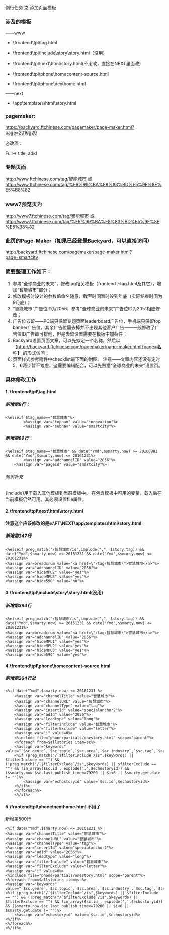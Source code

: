 例行任务 之 添加页面模板
### 涉及的模板
——www

- \frontend\tpl\tag.html

- \frontend\tpl\include\story\story.html（没用）
- \frontend\tpl\next\html\story.html(不用改，直接在NEXT里面改)

- \frontend\tpl\phone\homecontent-source.html
- \frontend\tpl\phone\nexthome.html

——next

- \app\templates\html\story.html

### pagemaker:
<https://backyard.ftchinese.com/pagemaker/page-maker.html?page=2016g20>

必改项：

Full→ title, adid

### 专题页面
<http://www.ftchinese.com/tag/智能城市>
或
<http://www.ftchinese.com/tag/%E6%99%BA%E8%83%BD%E5%9F%8E%E5%B8%82>

### www7预览页为
<http://www7.ftchinese.com/tag/智能城市>
或
<http://www7.ftchinese.com/tag/%E6%99%BA%E8%83%BD%E5%9F%8E%E5%B8%82>

### 此页的Page-Maker（如果已经登录Backyard，可以直接访问）
<http://backyard.ftchinese.com/pagemaker/page-maker.html?page=smartcity>

### 简要整理工作如下：
1. 参考“全球商业的未来”，修改tag相关模板（frontend下tag.html及其它），增加“智能城市”部分；
2. 修改模板时设计的参数值命名随意，截至时间暂时设到年底（实际结束时间为9月底）；
3. 	“智能城市”广告位ID为2056，参考“全球商业的未来”广告位ID为2051相应修改；
4. 广告位去留——PC端只保留专题页面leaderboard广告位，手机端只保留top banner广告位，其余广告位需去掉并不出现其他客户广告——一般修改了广告位ID广告即可排他，但是去留设置需要在模板中加条件；
5. Backyard设置页面文章，可以先拟定一个名称，然后以 【http://backyard.ftchinese.com/pagemaker/page-maker.html?page=名称】 的形式访问；
6. 页面样式参考附件中checklist最下面的附图。
注意——文章内容还没有定时5、6两步暂不考虑，这需要编辑配合，可以先熟悉“全球商业的未来”设置页。
### 具体修改工作
#### 1. \frontend\tpl\tag.html
##### 新增第8行：

	<%elseif $tag_name=="智慧城市"%>
		    <%assign var="topnav" value="innovation"%>
		    <%assign var="subnav" value="smartcity"%>

##### 新增第89行：

	<%elseif $tag_name=="智慧城市" && date("Ymd",$smarty.now) >= 20160801 && date("Ymd",$smarty.now) <= 20161231%>
			<%assign var="adchannelID" value="2056"%>
	    <%assign var="pageId" value="smartcity"%>

###### 知识补充
{include}用于载入其他模板到当前模板中。 在包含模板中可用的变量，载入后在当前模板仍然可用。其必须设置file属性。

#### 2.\frontend\tpl\next\html\story.html
#### 注意这个应该修改的是e:\FT\NEXT\app\templates\html\story.html
##### 新增第347行
	<%elseif preg_match("/智慧城市/is",implode(",", $story.tag)) && date("Ymd",$smarty.now) >= 20151231 && date("Ymd",$smarty.now) <= 20161231%>
	<%assign var=breadcrum value="<a href=\"/tag/智慧城市\">智慧城市</a>"%>
	<%assign var="adchannelID" value="2056"%>
	<%assign var="hideMPU2" value="yes"%>
	<%assign var="hideMPU3" value="yes"%>
	<%assign var="hide590" value="no"%>

#### 3.\frontend\tpl\include\story\story.html(没用)
##### 新增第394行

	<%elseif preg_match("/智慧城市/is",implode(",", $story.tag)) && date("Ymd",$smarty.now) >= 20151231 && date("Ymd",$smarty.now) <= 20161231%>
	<%assign var=breadcrum value="<a href=\"/tag/智慧城市\">智慧城市</a>"%>
	<%assign var="adchannelID" value="2056"%>
	<%assign var="hideMPU1" value="yes"%>
	<%assign var="hideMPU2" value="yes"%>
	<%assign var="hideMPU3" value="yes"%>
	<%assign var="hide590" value="yes"%>

#### 4.\frontend\tpl\phone\homecontent-source.html
##### 新增第264行处

	<%if date("Ymd",$smarty.now) <= 20161231 %>
		<%assign var="channelTitle" value="智慧城市"%>
		<%assign var="channelURL" value="智慧城市"%>
		<%assign var="channelType" value="tag"%>
		<%assign var="insertId" value="specialanchor2"%>
		<%assign var="adId" value="2056"%>
		<%assign var="leadtype" value="long"%>
		<%assign var="filterInclude" value="智慧城市"%>
		<%assign var="filterExclude" value="letter"%>
		<%assign var="i" value=0%>
		<%include file="phone/partials/onestory.html" scope="parent"%>
		<%foreach from=$allstories item=sc%>
		<%assign var="keywords" value="`$sc.genre`,`$sc.topic`,`$sc.area`,`$sc.industry`,`$sc.tag`,`$sc.cheadline`"%>
		<%if (preg_match("/`$filterInclude`/is",$keywords) || $filterInclude == "") && (!preg_match("/`$filterExclude`/is",$keywords) || $filterExclude == "") && !in_array($sc.id , explode(',',$echostoryid)) && ($smarty.now-$sc.last_publish_time<=79200 || $i<6 || $smarty.get.date != "")%>
		    <%assign var="echostoryid" value=`$sc.id`,$echostoryid%>
		<%/if%>
		<%/foreach%>
		<%/if%>

#### 5.\frontend\tpl\phone\nexthome.html 不用了

新增第500行

	<%if date("Ymd",$smarty.now) <= 20161231 %>
	<%assign var="channelTitle" value="智慧城市"%>
	<%assign var="channelURL" value="智慧城市"%>
	<%assign var="channelType" value="tag"%>
	<%assign var="insertId" value="specialanchor2"%>
	<%assign var="adId" value="2056"%>
	<%assign var="leadtype" value="long"%>
	<%assign var="filterInclude" value="智慧城市"%>
	<%assign var="filterExclude" value="letter"%>
	<%assign var="i" value=0%>
	<%include file="phone/partials/onestory.html" scope="parent"%>
	<%foreach from=$allstories item=sc%>
	<%assign var="keywords" value="`$sc.genre`,`$sc.topic`,`$sc.area`,`$sc.industry`,`$sc.tag`,`$sc.cheadline`"%>
	<%if (preg_match("/`$filterInclude`/is",$keywords) || $filterInclude == "") && (!preg_match("/`$filterExclude`/is",$keywords) || $filterExclude == "") && !in_array($sc.id , explode(',',$echostoryid)) && ($smarty.now-$sc.last_publish_time<=79200 || $i<6 || $smarty.get.date != "")%>
	    <%assign var="echostoryid" value=`$sc.id`,$echostoryid%>
	<%/if%>
	<%/foreach%>
	<%/if%>